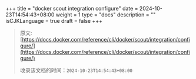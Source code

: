 +++
title = "docker scout integration configure"
date = 2024-10-23T14:54:43+08:00
weight = 1
type = "docs"
description = ""
isCJKLanguage = true
draft = false
+++

> 原文: [https://docs.docker.com/reference/cli/docker/scout/integration/configure/](https://docs.docker.com/reference/cli/docker/scout/integration/configure/)
>
> 收录该文档的时间：`2024-10-23T14:54:43+08:00`
